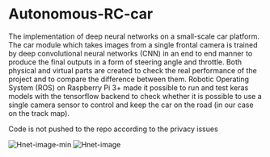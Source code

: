 # Autonomous-RC-car
The implementation of deep neural networks on a small-scale car platform. The car module which takes images from a single frontal camera is trained by deep convolutional neural networks (CNN) in an end to end manner to produce the final outputs in a form of steering angle and throttle. Both physical and virtual parts are created to check the real performance of the project and to compare the difference between them. Robotic Operating System (ROS) on Raspberry Pi 3+ made it possible to run and test keras models with the tensorflow backend to check whether it is possible to use a single camera sensor to control and keep the car on the road (in our case on the track map).

Code is not pushed to the repo according to the privacy issues

![Hnet-image-min](https://user-images.githubusercontent.com/44826434/86950597-4cb88f00-c18b-11ea-85a3-1f7fb5bb8854.gif)       ![Hnet-image](https://user-images.githubusercontent.com/44826434/87813153-51242c80-c89c-11ea-895e-41317557843d.gif)

